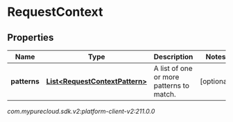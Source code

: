 # RequestContext


## Properties

| Name | Type | Description | Notes |
| ------------ | ------------- | ------------- | ------------- |
| **patterns** | [**List&lt;RequestContextPattern&gt;**](RequestContextPattern) | A list of one or more patterns to match. |  [optional] |




_com.mypurecloud.sdk.v2:platform-client-v2:211.0.0_
